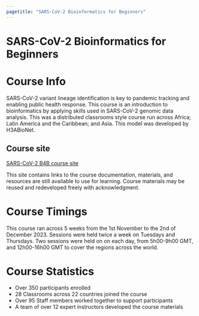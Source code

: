 ```yaml
---
pagetitle: "SARS-CoV-2 Bioinformatics for Beginners"
---
```


# SARS-CoV-2 Bioinformatics for Beginners

# Course Info

SARS-CoV-2 variant lineage identification is key to pandemic tracking and enabling public health response. This course is an introduction to bioinformatics by applying skills used in SARS-CoV-2 genomic data analysis. This was a distributed classrooms style course run across Africa; Latin America and the Caribbean; and Asia. This model was developed by H3ABioNet.

## Course site

[SARS-CoV-2 B4B course site](https://wcscourses.github.io/SARS-COV-2_B4B/)

This site contains links to the course documentation, materials, and resources are still available to use for learning. Course materials may be reused and redeveloped freely with acknowledgment.

# Course Timings

This course ran across 5 weeks from the 1st November to the 2nd of December 2023. Sessions were held twice a week on Tuesdays and Thursdays. Two sessions were held on on each day, from 5h00-9h00 GMT, and 12h00-16h00 GMT to cover the regions across the world.

# Course Statistics

-   Over 350 participants enrolled
-   28 Classrooms across 22 countries joined the course
-   Over 95 Staff members worked together to support participants
-   A team of over 12 expert instructors developed the course materials
